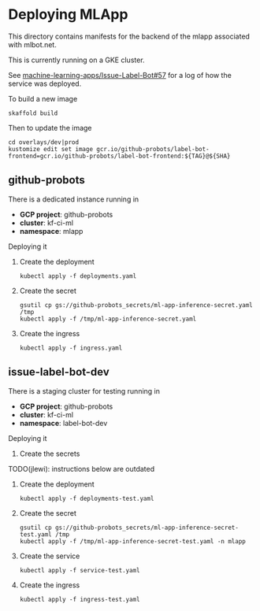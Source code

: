 # Deploying MLApp

This directory contains manifests for the backend of the mlapp associated
with mlbot.net.

This is currently running on a GKE cluster.

See [machine-learning-apps/Issue-Label-Bot#57](https://github.com/machine-learning-apps/Issue-Label-Bot/issues/57) for a log of how
the service was deployed.

To build a new image

```
skaffold build
```

Then to update the image

```
cd overlays/dev|prod
kustomize edit set image gcr.io/github-probots/label-bot-frontend=gcr.io/github-probots/label-bot-frontend:${TAG}@${SHA}
```

## github-probots

There is a dedicated instance running in

* **GCP project**: github-probots
* **cluster**: kf-ci-ml
* **namespace**: mlapp

Deploying it

1. Create the deployment

   ```
   kubectl apply -f deployments.yaml  
   ```

1. Create the secret

   ```
   gsutil cp gs://github-probots_secrets/ml-app-inference-secret.yaml /tmp
   kubectl apply -f /tmp/ml-app-inference-secret.yaml
   ```

1. Create the ingress

   ```
   kubectl apply -f ingress.yaml
   ```


## issue-label-bot-dev

There is a staging cluster for testing running in

* **GCP project**: github-probots
* **cluster**:  kf-ci-ml
* **namespace**: label-bot-dev

Deploying it

1. Create the secrets



TODO(jlewi): instructions below are outdated

1. Create the deployment

   ```
   kubectl apply -f deployments-test.yaml  
   ```

1. Create the secret

   ```
   gsutil cp gs://github-probots_secrets/ml-app-inference-secret-test.yaml /tmp
   kubectl apply -f /tmp/ml-app-inference-secret-test.yaml -n mlapp
   ```

1. Create the service

   ```
   kubectl apply -f service-test.yaml
   ```

1. Create the ingress

   ```
   kubectl apply -f ingress-test.yaml
   ```
